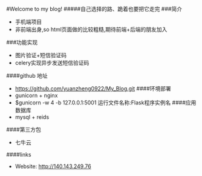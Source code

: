 #Welcome to my blog!
#####自己选择的路、跪着也要把它走完
###简介
+ 手机端项目
+ 非前端出身,so html页面做的比较粗糙,期待前端+后端的朋友加入

###功能实现
+ 图片验证+短信验证码
+ celery实现异步发送短信验证码


####github 地址
+ https://github.com/yuanzheng0922/My_Blog.git
####环境部署
+ gunicorn + nginx
+ $gunicorn -w 4 -b 127.0.0.1:5001 运行文件名称:Flask程序实例名
####应用数据库
+ mysql + reids

####第三方包
+ 七牛云

####links
+ Website: http://140.143.249.76





